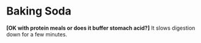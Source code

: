 # Baking Soda

**[OK with protein meals or does it buffer stomach acid?]**
It slows digestion down for a few minutes.
